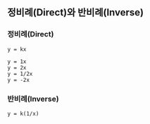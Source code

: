 ## 정비례(Direct)와 반비례(Inverse)

### 정비례(Direct)

`y = kx`

```
y = 1x
y = 2x
y = 1/2x
y = -2x
```

### 반비례(Inverse)

`y = k(1/x)`

